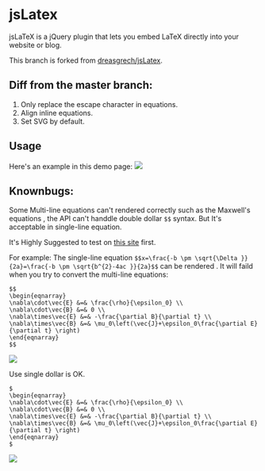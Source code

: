 # jsLatex
jsLaTeX is a jQuery plugin that lets you embed LaTeX directly into your website or blog.

This branch is forked from [dreasgrech/jsLatex](https://github.com/dreasgrech/jsLatex). 

## Diff from the master branch:
1. Only replace the escape character in equations.
2. Align inline equations.
3. Set SVG by default.

## Usage
Here's an example in this demo page:
![](http://ww1.sinaimg.cn/large/a92183f7gy1fqlaxgirnxj20p00k0gmh.jpg)

## Knownbugs:
Some Multi-line equations can't rendered correctly such as the Maxwell's equations , the API can't handdle double dollar `$$` syntax. But It's acceptable in single-line equation.

It's Highly Suggested to test on [this site](http://www.codecogs.com/latex/eqneditor.php) first.

For example:
The single-line equation `$$x=\frac{-b \pm \sqrt{\Delta }}{2a}=\frac{-b \pm \sqrt{b^{2}-4ac }}{2a}$$` can be rendered .
It will faild when you try to convert the multi-line equations:
```
$$
\begin{eqnarray}
\nabla\cdot\vec{E} &=& \frac{\rho}{\epsilon_0} \\
\nabla\cdot\vec{B} &=& 0 \\
\nabla\times\vec{E} &=& -\frac{\partial B}{\partial t} \\
\nabla\times\vec{B} &=& \mu_0\left(\vec{J}+\epsilon_0\frac{\partial E}{\partial t} \right)
\end{eqnarray}
$$
```
![](http://ww1.sinaimg.cn/large/a92183f7gy1fqlajt1j0kj20yu0cojtq.jpg)

Use single dollar is OK.
```
$
\begin{eqnarray}
\nabla\cdot\vec{E} &=& \frac{\rho}{\epsilon_0} \\
\nabla\cdot\vec{B} &=& 0 \\
\nabla\times\vec{E} &=& -\frac{\partial B}{\partial t} \\
\nabla\times\vec{B} &=& \mu_0\left(\vec{J}+\epsilon_0\frac{\partial E}{\partial t} \right)
\end{eqnarray}
$
```
![](http://ww1.sinaimg.cn/large/a92183f7gy1fqlak7kkd8j20ys0h7q5f.jpg)
